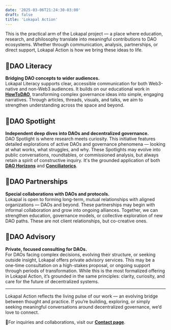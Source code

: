 ```yaml
---
date: '2025-03-06T21:24:30-03:00'
draft: false
title: 'Lokapal Action'
---
```


This is the practical arm of the Lokapal project — a place where education, research, and philosophy translate into meaningful contributions to DAO ecosystems. Whether through communication, analysis, partnerships, or direct support, Lokapal Action is how we bring these ideas to life.

## 🔹DAO Literacy  
**Bridging DAO concepts to wider audiences.**  
Lokapal Literacy supports clear, accessible communication for both Web3-native and non-Web3 audiences. It builds on our educational work in [**HowToDAO**](https://lokapal-xyz.github.io/education/), transforming complex governance ideas into simple, engaging narratives. Through articles, threads, visuals, and talks, we aim to strengthen understanding across the space and beyond.

## 🔹DAO Spotlight  
**Independent deep dives into DAOs and decentralized governance.**  
DAO Spotlight is where research meets curiosity. This initiative features detailed explorations of active DAOs and governance phenomena — looking at what works, what struggles, and why. These Spotlights may evolve into public conversations, roundtables, or commissioned analysis, but always retain a spirit of constructive inquiry. It's the grounded application of both [**DAO Horizons**](https://lokapal-xyz.github.io/research/) and [**Conciliatorics**](https://lokapal-xyz.github.io/foundations/).

## 🔹DAO Partnerships  
**Special collaborations with DAOs and protocols.**  
Lokapal is open to forming long-term, mutual relationships with aligned organizations — DAOs and beyond. These partnerships may begin with informal collaboration and grow into ongoing alliances. Together, we can strengthen education, governance models, or collective exploration of new DAO paths. These are not client relationships, but co-creative ones.

## 🔹DAO Advisory  
**Private, focused consulting for DAOs.**  
For DAOs facing complex decisions, evolving their structure, or seeking outside insight, Lokapal offers private advisory services. This may be a one-time consultation on a high-stakes proposal, or ongoing support through periods of transformation. While this is the most formalized offering in Lokapal Action, it’s grounded in the same principles: clarity, curiosity, and care for the future of decentralized systems.

---

Lokapal Action reflects the living pulse of our work — an evolving bridge between thought and practice. If you’re building, exploring, or simply seeking meaningful conversations around decentralized governance, we’d love to connect.

🔸For inquiries and collaborations, visit our [**Contact page**](/contact/). 

